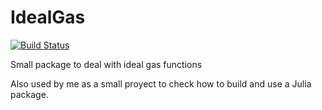 # IdealGas

[![Build Status](https://github.com/andresegido/IdealGas.jl/actions/workflows/CI.yml/badge.svg?branch=main)](https://github.com/andresegido/IdealGas.jl/actions/workflows/CI.yml?query=branch%3Amain)

Small package to deal with ideal gas functions

Also used by me as a small proyect to check how to build and use a Julia package.